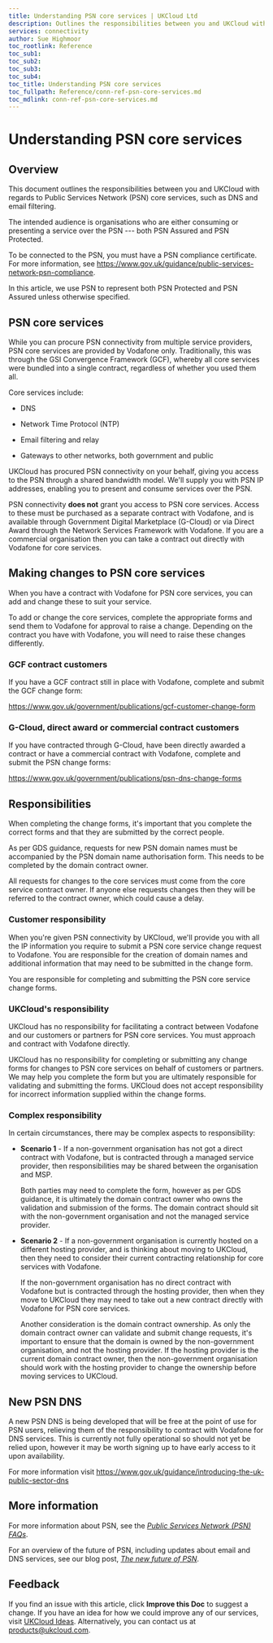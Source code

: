 ```yaml
---
title: Understanding PSN core services | UKCloud Ltd
description: Outlines the responsibilities between you and UKCloud with regards to Public Services Network (PSN) core services, such as DNS and email filtering. 
services: connectivity
author: Sue Highmoor
toc_rootlink: Reference
toc_sub1: 
toc_sub2:
toc_sub3:
toc_sub4:
toc_title: Understanding PSN core services
toc_fullpath: Reference/conn-ref-psn-core-services.md
toc_mdlink: conn-ref-psn-core-services.md
---
```


# Understanding PSN core services

## Overview

This document outlines the responsibilities between you and UKCloud with regards to Public Services Network (PSN) core services, such as DNS and email filtering.

The intended audience is organisations who are either consuming or presenting a service over the PSN --- both PSN Assured and PSN Protected.

To be connected to the PSN, you must have a PSN compliance certificate. For more information, see <https://www.gov.uk/guidance/public-services-network-psn-compliance>.

In this article, we use PSN to represent both PSN Protected and PSN Assured unless otherwise specified.

## PSN core services

While you can procure PSN connectivity from multiple service providers, PSN core services are provided by Vodafone only. Traditionally, this was through the GSI Convergence Framework (GCF), whereby all core services were bundled into a single contract, regardless of whether you used them all.

Core services include:

- DNS

- Network Time Protocol (NTP)

- Email filtering and relay

- Gateways to other networks, both government and public

UKCloud has procured PSN connectivity on your behalf, giving you access to the PSN through a shared bandwidth model. We'll supply you with PSN IP addresses, enabling you to present and consume services over the PSN.

PSN connectivity **does not** grant you access to PSN core services. Access to these must be purchased as a separate contract with Vodafone, and is available through Government Digital Marketplace (G-Cloud) or via Direct Award through the Network Services Framework with Vodafone. If you are a commercial organisation then you can take a contract out directly with Vodafone for core services.

## Making changes to PSN core services

When you have a contract with Vodafone for PSN core services, you can add and change these to suit your service.

To add or change the core services, complete the appropriate forms and send them to Vodafone for approval to raise a change. Depending on the contract you have with Vodafone, you will need to raise these changes differently.

### GCF contract customers

If you have a GCF contract still in place with Vodafone, complete and submit the GCF change form:

<https://www.gov.uk/government/publications/gcf-customer-change-form>

### G-Cloud, direct award or commercial contract customers

If you have contracted through G-Cloud, have been directly awarded a contract or have a commercial contract with Vodafone, complete and submit the PSN change forms:

<https://www.gov.uk/government/publications/psn-dns-change-forms>

## Responsibilities

When completing the change forms, it's important that you complete the correct forms and that they are submitted by the correct people.

As per GDS guidance, requests for new PSN domain names must be accompanied by the PSN domain name authorisation form. This needs to be completed by the domain contract owner.

All requests for changes to the core services must come from the core service contract owner. If anyone else requests changes then they will be referred to the contract owner, which could cause a delay.

### Customer responsibility

When you're given PSN connectivity by UKCloud, we'll provide you with all the IP information you require to submit a PSN core service change request to Vodafone. You are responsible for the creation of domain names and additional information that may need to be submitted in the change form.

You are responsible for completing and submitting the PSN core service change forms.

### UKCloud's responsibility

UKCloud has no responsibility for facilitating a contract between Vodafone and our customers or partners for PSN core services. You must approach and contract with Vodafone directly.

UKCloud has no responsibility for completing or submitting any change forms for changes to PSN core services on behalf of customers or partners. We may help you complete the form but you are ultimately responsible for validating and submitting the forms. UKCloud does not accept responsibility for incorrect information supplied within the change forms.

### Complex responsibility

In certain circumstances, there may be complex aspects to responsibility:

- **Scenario 1** - If a non-government organisation has not got a direct contract with Vodafone, but is contracted through a managed service provider, then responsibilities may be shared between the organisation and MSP.

    Both parties may need to complete the form, however as per GDS guidance, it is ultimately the domain contract owner who owns the validation and submission of the forms. The domain contract should sit with the non-government organisation and not the managed service provider.

- **Scenario 2** - If a non-government organisation is currently hosted on a different hosting provider, and is thinking about moving to UKCloud, then they need to consider their current contracting relationship for core services with Vodafone.

    If the non-government organisation has no direct contract with Vodafone but is contracted through the hosting provider, then when they move to UKCloud they may need to take out a new contract directly with Vodafone for PSN core services.

    Another consideration is the domain contract ownership. As only the domain contract owner can validate and submit change requests, it's important to ensure that the domain is owned by the non-government organisation, and not the hosting provider. If the hosting provider is the current domain contract owner, then the non-government organisation should work with the hosting provider to change the ownership before moving services to UKCloud.

## New PSN DNS

A new PSN DNS is being developed that will be free at the point of use for PSN users, relieving them of the responsibility to contract with Vodafone for DNS services. This is currently not fully operational so should not yet be relied upon, however it may be worth signing up to have early access to it upon availability.

For more information visit <https://www.gov.uk/guidance/introducing-the-uk-public-sector-dns>

## More information

For more information about PSN, see the [*Public Services Network (PSN) FAQs*](conn-faq-psn.md).

For an overview of the future of PSN, including updates about email and DNS services, see our blog post, [*The new future of PSN*](https://ukcloud.com/hub/news/the-new-future-of-psn/).

## Feedback

If you find an issue with this article, click **Improve this Doc** to suggest a change. If you have an idea for how we could improve any of our services, visit [UKCloud Ideas](https://ideas.ukcloud.com). Alternatively, you can contact us at <products@ukcloud.com>.
